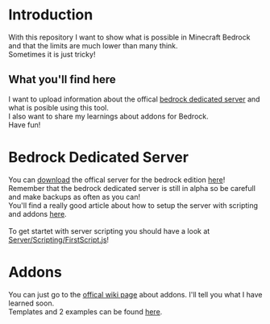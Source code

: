# Introduction
With this repository I want to show what is possible in Minecraft Bedrock and that the limits are much lower than many think.<br/>
Sometimes it is just tricky!<br/>
## What you'll find here
I want to upload information about the offical <a href="https://minecraft.gamepedia.com/Bedrock_Dedicated_Server">bedrock dedicated server</a> and what is posible using this tool.<br/>
I also want to share my learnings about addons for Bedrock.<br/>
Have fun!
# Bedrock Dedicated Server
You can <a href="https://www.minecraft.net/en-us/download/server/bedrock/">download</a> the offical server for the bedrock edition <a href="https://www.minecraft.net/en-us/download/server/bedrock/">here</a>! Remember that the bedrock dedicated server is still in alpha so be carefull and make backups as often as you can!<br/>
You'll find a really good article about how to setup the server with scripting and addons <a href="https://github.com/perrochon/simple-bedrock-script/blob/master/README.md">here</a>.<br/>
<br/>
To get startet with server scripting you should have a look at <a href="Server/Scripting/FirstScript.js">Server/Scripting/FirstScript.js</a>!

# Addons
You can just go to the <a href="https://minecraft.gamepedia.com/Add-on">offical wiki page</a> about addons. I'll tell you what I have learned soon.<br/>
Templates and 2 examples can be found <a href="https://minecraft.gamepedia.com/Add-on#Templates">here</a>.

